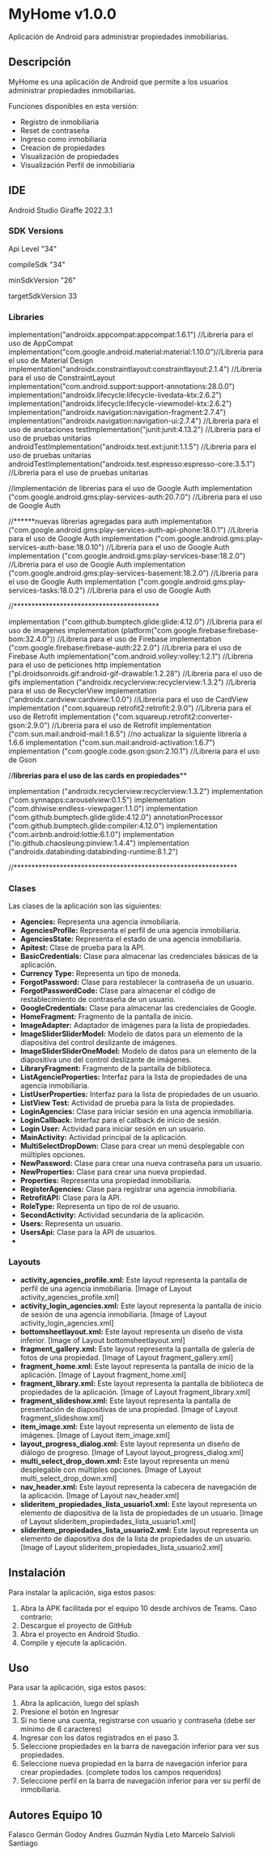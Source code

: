 # MyHome v1.0.0

Aplicación de Android para administrar propiedades inmobiliarias.

## Descripción

MyHome es una aplicación de Android que permite a los usuarios administrar propiedades inmobiliarias. 


Funciones disponibles en esta versión:
- Registro de inmobiliaria
- Reset de contraseña
- Ingreso como inmobiliaria
- Creacion de propiedades
- Visualización de propiedades
- Visualización Perfil de inmobiliaria

## IDE
Android Studio Giraffe 2022.3.1


### SDK Versions

Api Level "34"

compileSdk "34"

minSdkVersion "26"

targetSdkVersion 33


### Libraries

implementation("androidx.appcompat:appcompat:1.6.1") //Libreria para el uso de AppCompat
implementation("com.google.android.material:material:1.10.0")//Libreria para el uso de Material Design
implementation("androidx.constraintlayout:constraintlayout:2.1.4") //Libreria para el uso de ConstraintLayout
implementation("com.android.support:support-annotations:28.0.0")
implementation("androidx.lifecycle:lifecycle-livedata-ktx:2.6.2")
implementation("androidx.lifecycle:lifecycle-viewmodel-ktx:2.6.2")
implementation("androidx.navigation:navigation-fragment:2.7.4")
implementation("androidx.navigation:navigation-ui:2.7.4") //Libreria para el uso de anotaciones
testImplementation("junit:junit:4.13.2")    //Libreria para el uso de pruebas unitarias
androidTestImplementation("androidx.test.ext:junit:1.1.5") //Libreria para el uso de pruebas unitarias
androidTestImplementation("androidx.test.espresso:espresso-core:3.5.1") //Libreria para el uso de pruebas unitarias

//implementación de librerias para el uso de Google Auth
implementation ("com.google.android.gms:play-services-auth:20.7.0") //Libreria para el uso de Google Auth

//******nuevas librerias agregadas para auth
implementation ("com.google.android.gms:play-services-auth-api-phone:18.0.1") //Libreria para el uso de Google Auth
implementation ("com.google.android.gms:play-services-auth-base:18.0.10") //Libreria para el uso de Google Auth
implementation ("com.google.android.gms:play-services-base:18.2.0") //Libreria para el uso de Google Auth
implementation ("com.google.android.gms:play-services-basement:18.2.0") //Libreria para el uso de Google Auth
implementation ("com.google.android.gms:play-services-tasks:18.0.2") //Libreria para el uso de Google Auth

//*****************************************

implementation ("com.github.bumptech.glide:glide:4.12.0") //Libreria para el uso de imagenes
implementation (platform("com.google.firebase:firebase-bom:32.4.0")) //Libreria para el uso de Firebase
implementation ("com.google.firebase:firebase-auth:22.2.0")         //Libreria para el uso de Firebase Auth
implementation("com.android.volley:volley:1.2.1") //Libreria para el uso de peticiones http
implementation ("pl.droidsonroids.gif:android-gif-drawable:1.2.28") //Libreria para el uso de gifs
implementation ("androidx.recyclerview:recyclerview:1.3.2") //Libreria para el uso de RecyclerView
implementation ("androidx.cardview:cardview:1.0.0") //Libreria para el uso de CardView
implementation ("com.squareup.retrofit2:retrofit:2.9.0") //Libreria para el uso de Retrofit
implementation ("com.squareup.retrofit2:converter-gson:2.9.0") //Libreria para el uso de Retrofit
implementation ("com.sun.mail:android-mail:1.6.5") //no actualizar la siguiente librería a 1.6.6
implementation ("com.sun.mail:android-activation:1.6.7")
implementation ("com.google.code.gson:gson:2.10.1") //Libreria para el uso de Gson

//******librerias para el uso de las cards en propiedades********

implementation ("androidx.recyclerview:recyclerview:1.3.2")
implementation ("com.synnapps:carouselview:0.1.5")
implementation ("com.dhiwise:endless-viewpager:1.1.0")
implementation ("com.github.bumptech.glide:glide:4.12.0")
annotationProcessor ("com.github.bumptech.glide:compiler:4.12.0")
implementation ("com.airbnb.android:lottie:6.1.0")
implementation ("io.github.chaosleung:pinview:1.4.4")
implementation ("androidx.databinding:databinding-runtime:8.1.2")
    
//***************************************************************

### Clases
Las clases de la aplicación son las siguientes:

* **Agencies:** Representa una agencia inmobiliaria.
* **AgenciesProfile:** Representa el perfil de una agencia inmobiliaria.
* **AgenciesState:** Representa el estado de una agencia inmobiliaria.
* **Apitest:** Clase de prueba para la API.
* **BasicCredentials:** Clase para almacenar las credenciales básicas de la aplicación.
* **Currency Type:** Representa un tipo de moneda.
* **ForgotPassword:** Clase para restablecer la contraseña de un usuario.
* **ForgotPasswordCode:** Clase para almacenar el código de restablecimiento de contraseña de un usuario.
* **GoogleCredentials:** Clase para almacenar las credenciales de Google.
* **HomeFragment:** Fragmento de la pantalla de inicio.
* **ImageAdapter:** Adaptador de imágenes para la lista de propiedades.
* **ImageSliderSliderModel:** Modelo de datos para un elemento de la diapositiva del control deslizante de imágenes.
* **ImageSliderSliderOneModel:** Modelo de datos para un elemento de la diapositiva uno del control deslizante de imágenes.
* **LibraryFragment:** Fragmento de la pantalla de biblioteca.
* **ListAgencieProperties:** Interfaz para la lista de propiedades de una agencia inmobiliaria.
* **ListUserProperties:** Interfaz para la lista de propiedades de un usuario.
* **ListView Test:** Actividad de prueba para la lista de propiedades.
* **LoginAgencies:** Clase para iniciar sesión en una agencia inmobiliaria.
* **LoginCallback:** Interfaz para el callback de inicio de sesión.
* **Login User:** Actividad para iniciar sesión en un usuario.
* **MainActivity:** Actividad principal de la aplicación.
* **MultiSelectDropDown:** Clase para crear un menú desplegable con múltiples opciones.
* **NewPassword:** Clase para crear una nueva contraseña para un usuario.
* **NewProperties:** Clase para crear una nueva propiedad.
* **Properties:** Representa una propiedad inmobiliaria.
* **RegisterAgencies:** Clase para registrar una agencia inmobiliaria.
* **RetrofitAPI:** Clase para la API.
* **RoleType:** Representa un tipo de rol de usuario.
* **SecondActivity:** Actividad secundaria de la aplicación.
* **Users:** Representa un usuario.
* **UsersApi:** Clase para la API de usuarios.
* 

### Layouts
* **activity_agencies_profile.xml:** Este layout representa la pantalla de perfil de una agencia inmobiliaria.
[Image of Layout activity_agencies_profile.xml]
* **activity_login_agencies.xml:** Este layout representa la pantalla de inicio de sesión de una agencia inmobiliaria.
[Image of Layout activity_login_agencies.xml]
* **bottomsheetlayout.xml:** Este layout representa un diseño de vista inferior.
[Image of Layout bottomsheetlayout.xml]
* **fragment_gallery.xml:** Este layout representa la pantalla de galería de fotos de una propiedad.
[Image of Layout fragment_gallery.xml]
* **fragment_home.xml:** Este layout representa la pantalla de inicio de la aplicación.
[Image of Layout fragment_home.xml]
* **fragment_library.xml:** Este layout representa la pantalla de biblioteca de propiedades de la aplicación.
[Image of Layout fragment_library.xml]
* **fragment_slideshow.xml:** Este layout representa la pantalla de presentación de diapositivas de una propiedad.
[Image of Layout fragment_slideshow.xml]
* **item_image.xml:** Este layout representa un elemento de lista de imágenes.
[Image of Layout item_image.xml]
* **layout_progress_dialog.xml:** Este layout representa un diseño de diálogo de progreso.
[Image of Layout layout_progress_dialog.xml]
* **multi_select_drop_down.xml:** Este layout representa un menú desplegable con múltiples opciones.
[Image of Layout multi_select_drop_down.xml]
* **nav_header.xml:** Este layout representa la cabecera de navegación de la aplicación.
[Image of Layout nav_header.xml]
* **slideritem_propiedades_lista_usuario1.xml:** Este layout representa un elemento de diapositiva de la lista de propiedades de un usuario.
[Image of Layout slideritem_propiedades_lista_usuario1.xml]
* **slideritem_propiedades_lista_usuario2.xml:** Este layout representa un elemento de diapositiva dos de la lista de propiedades de un usuario.
[Image of Layout slideritem_propiedades_lista_usuario2.xml]

## Instalación

Para instalar la aplicación, siga estos pasos:

1. Abra la APK facilitada por el equipo 10 desde archivos de Teams. Caso contrario:
2. Descargue el proyecto de GitHub  
2. Abra el proyecto en Android Studio.
3. Compile y ejecute la aplicación.

## Uso

Para usar la aplicación, siga estos pasos:

1. Abra la aplicación, luego del splash
2. Presione el botón en Ingresar
3. Si no tiene una cuenta, registrarse con usuario y contraseña (debe ser mínimo de 6 caracteres)
4. Ingresar con los datos registrados en el paso 3.
5. Seleccione propiedades en la barra de navegación inferior para ver sus propiedades.
6. Seleccione nueva propiedad en la barra de navegación inferior para crear propiedades. (complete todos los campos requeridos)
7. Seleccione perfil en la barra de navegación inferior para ver su perfil de inmobiliaria.


## Autores Equipo 10
Falasco Germán
Godoy Andres
Guzmán Nydia
Leto Marcelo
Salvioli Santiago




